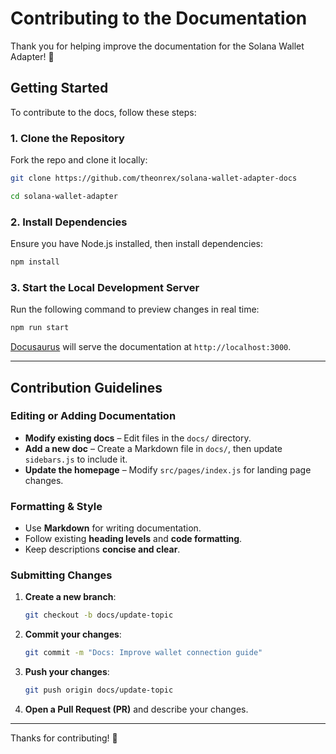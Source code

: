 
# Contributing to the Documentation

Thank you for helping improve the documentation for the Solana Wallet Adapter! 🚀  

## Getting Started

To contribute to the docs, follow these steps:

### 1. Clone the Repository
Fork the repo and clone it locally:  
```sh
git clone https://github.com/theonrex/solana-wallet-adapter-docs
```

```sh
cd solana-wallet-adapter
```

### 2. Install Dependencies
Ensure you have Node.js installed, then install dependencies:  
```sh
npm install
```

### 3. Start the Local Development Server
Run the following command to preview changes in real time:  
```sh
npm run start
```
[Docusaurus](https://docusaurus.io/docs) will serve the documentation at `http://localhost:3000`.

---

## Contribution Guidelines

### Editing or Adding Documentation
- **Modify existing docs** – Edit files in the `docs/` directory.
- **Add a new doc** – Create a Markdown file in `docs/`, then update `sidebars.js` to include it.
- **Update the homepage** – Modify `src/pages/index.js` for landing page changes.

### Formatting & Style
- Use **Markdown** for writing documentation.
- Follow existing **heading levels** and **code formatting**.
- Keep descriptions **concise and clear**.

### Submitting Changes
1. **Create a new branch**:
   ```sh
   git checkout -b docs/update-topic
   ```
2. **Commit your changes**:
   ```sh
   git commit -m "Docs: Improve wallet connection guide"
   ```
3. **Push your changes**:
   ```sh
   git push origin docs/update-topic
   ```
4. **Open a Pull Request (PR)** and describe your changes.

---



Thanks for contributing! 🎉  
